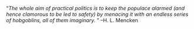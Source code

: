 “_The whole aim of practical politics is to keep the populace alarmed (and hence clamorous to be led to safety) by menacing it with an endless series of hobgoblins, all of them imaginary._ ” –H. L. Mencken